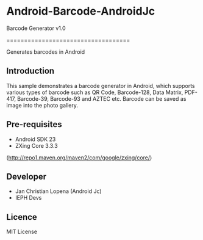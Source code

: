 # Android-Barcode-AndroidJc
Barcode Generator v1.0

===================================

Generates barcodes in Android


Introduction
------------

This sample demonstrates a barcode generator in Android, which supports various types of barcode such as QR Code, Barcode-128, Data Matrix, PDF-417, Barcode-39, Barcode-93 and AZTEC etc. Barcode can be saved as image into the photo gallery. 


Pre-requisites
--------------

- Android SDK 23
- ZXing Core 3.3.3

(http://repo1.maven.org/maven2/com/google/zxing/core/)


Developer
---------------
- Jan Christian Lopena (Android Jc)
- IEPH Devs

Licence
---------------

MIT License

